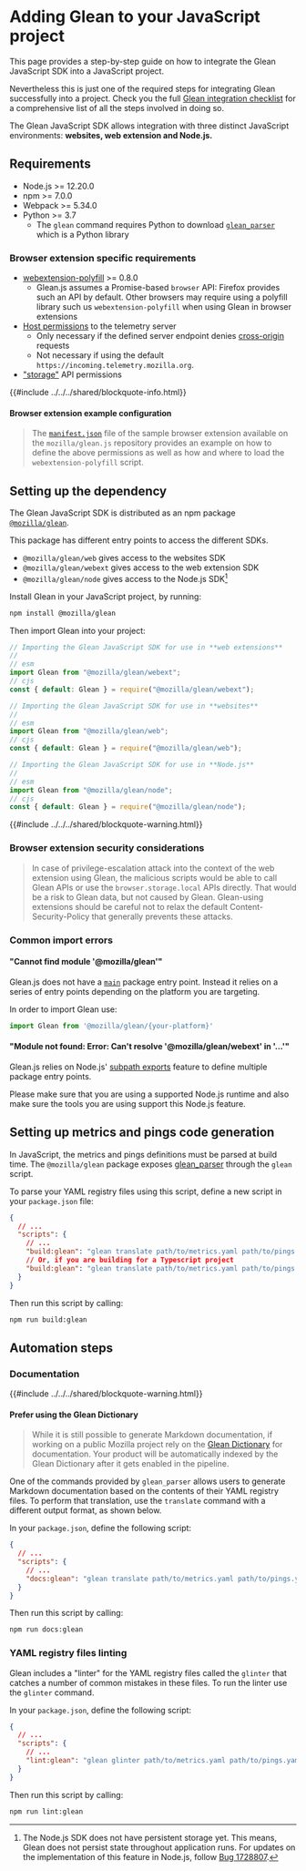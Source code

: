 # Adding Glean to your JavaScript project

This page provides a step-by-step guide on how to integrate
the Glean JavaScript SDK into a JavaScript project.

Nevertheless this is just one of the required steps for integrating Glean successfully into a project. Check you the full [Glean integration checklist](./index.md) for a comprehensive list of all the steps involved in doing so.

The Glean JavaScript SDK allows integration with three distinct JavaScript environments:
**websites, web extension and Node.js.**

## Requirements

* Node.js >= 12.20.0
* npm >= 7.0.0
* Webpack >= 5.34.0
* Python >= 3.7
  * The `glean` command requires Python to download [`glean_parser`](https://mozilla.github.io/glean_parser/) which is a Python library

### Browser extension specific requirements

* [webextension-polyfill](https://github.com/mozilla/webextension-polyfill) >= 0.8.0
  * Glean.js assumes a Promise-based `browser` API: Firefox provides such an API by default.
  Other browsers may require using a polyfill library such us `webextension-polyfill`
  when using Glean in browser extensions
* [Host permissions](https://developer.mozilla.org/en-US/docs/Mozilla/Add-ons/WebExtensions/manifest.json/permissions#host_permissions) to the telemetry server
  * Only necessary if the defined server endpoint denies
  [cross-origin](https://developer.mozilla.org/en-US/docs/Web/HTTP/CORS) requests
  * Not necessary if using the default `https://incoming.telemetry.mozilla.org`.
* ["storage"](https://developer.mozilla.org/en-US/docs/Mozilla/Add-ons/WebExtensions/manifest.json/permissions#api_permissions) API permissions

{{#include ../../../shared/blockquote-info.html}}

#### Browser extension example configuration

> The [`manifest.json`](https://github.com/mozilla/glean.js/blob/main/samples/web-extension/javascript/manifest.json)
> file of the sample browser extension available on the `mozilla/glean.js` repository provides
> an example on how to define the above permissions as well as how and where to load
> the `webextension-polyfill` script.

## Setting up the dependency

The Glean JavaScript SDK is distributed as an npm package
[`@mozilla/glean`](https://www.npmjs.com/package/@mozilla/glean).

This package has different entry points to access the different SDKs.

- `@mozilla/glean/web` gives access to the websites SDK
- `@mozilla/glean/webext` gives access to the web extension SDK
- `@mozilla/glean/node` gives access to the Node.js SDK[^1]

[^1]: The Node.js SDK does not have persistent storage yet. This means, Glean does not persist
state throughout application runs. For updates on the implementation of this feature in Node.js,
follow [Bug 1728807](https://bugzilla.mozilla.org/show_bug.cgi?id=1728807).

Install Glean in your JavaScript project, by running:

```bash
npm install @mozilla/glean
```

Then import Glean into your project:

```js
// Importing the Glean JavaScript SDK for use in **web extensions**
//
// esm
import Glean from "@mozilla/glean/webext";
// cjs
const { default: Glean } = require("@mozilla/glean/webext");

// Importing the Glean JavaScript SDK for use in **websites**
//
// esm
import Glean from "@mozilla/glean/web";
// cjs
const { default: Glean } = require("@mozilla/glean/web");

// Importing the Glean JavaScript SDK for use in **Node.js**
//
// esm
import Glean from "@mozilla/glean/node";
// cjs
const { default: Glean } = require("@mozilla/glean/node");
```

{{#include ../../../shared/blockquote-warning.html}}

### Browser extension security considerations

> In case of privilege-escalation attack into the context of the web extension using Glean,
> the malicious scripts would be able to call Glean APIs or use the `browser.storage.local` APIs directly.
> That would be a risk to Glean data, but not caused by Glean. Glean-using extensions should be careful
> not to relax the default Content-Security-Policy that generally prevents these attacks.

### Common import errors

#### "Cannot find module '@mozilla/glean'"

Glean.js does not have a [`main`](https://nodejs.org/api/packages.html#packages_main_entry_point_export) package entry point.
Instead it relies on a series of entry points depending on the platform you are targeting.
 
In order to import Glean use:

```js
import Glean from '@mozilla/glean/{your-platform}'
```
 
#### "Module not found: Error: Can't resolve '@mozilla/glean/webext' in '...'"
 
Glean.js relies on Node.js' [subpath exports](https://nodejs.org/api/packages.html#packages_subpath_exports)
feature to define multiple package entry points.
 
Please make sure that you are using a supported Node.js runtime and also make sure the tools you are using support this Node.js feature.

## Setting up metrics and pings code generation

In JavaScript, the metrics and pings definitions must be parsed at build time.
The `@mozilla/glean` package exposes [glean_parser](https://github.com/mozilla/glean_parser) through the `glean` script.

To parse your YAML registry files using this script, define a new script in your `package.json` file:

```json
{
  // ...
  "scripts": {
    // ...
    "build:glean": "glean translate path/to/metrics.yaml path/to/pings.yaml -f javascript -o path/to/generated",
    // Or, if you are building for a Typescript project
    "build:glean": "glean translate path/to/metrics.yaml path/to/pings.yaml -f typescript -o path/to/generated"
  }
}
```

Then run this script by calling:

```bash
npm run build:glean
```

## Automation steps

### Documentation

{{#include ../../../shared/blockquote-warning.html}}

#### Prefer using the Glean Dictionary

> While it is still possible to generate Markdown documentation,
> if working on a public Mozilla project rely on the [Glean Dictionary] for documentation.
> Your product will be automatically indexed by the Glean Dictionary after it gets enabled in the pipeline.

One of the commands provided by `glean_parser` allows users to generate Markdown documentation based on the contents of their YAML registry files.
To perform that translation, use the `translate` command with a different output format, as shown below.

In your `package.json`, define the following script:

```json
{
  // ...
  "scripts": {
    // ...
    "docs:glean": "glean translate path/to/metrics.yaml path/to/pings.yaml -f markdown -o path/to/docs",
  }
}
```

Then run this script by calling:

```bash
npm run docs:glean
```

### YAML registry files linting

Glean includes a "linter" for the YAML registry files called the `glinter` that catches a number of common mistakes in these files.
To run the linter use the `glinter` command.

In your `package.json`, define the following script:

```json
{
  // ...
  "scripts": {
    // ...
    "lint:glean": "glean glinter path/to/metrics.yaml path/to/pings.yaml",
  }
}
```

Then run this script by calling:

```bash
npm run lint:glean
```

[Glean Dictionary]: https://dictionary.telemetry.mozilla.org
